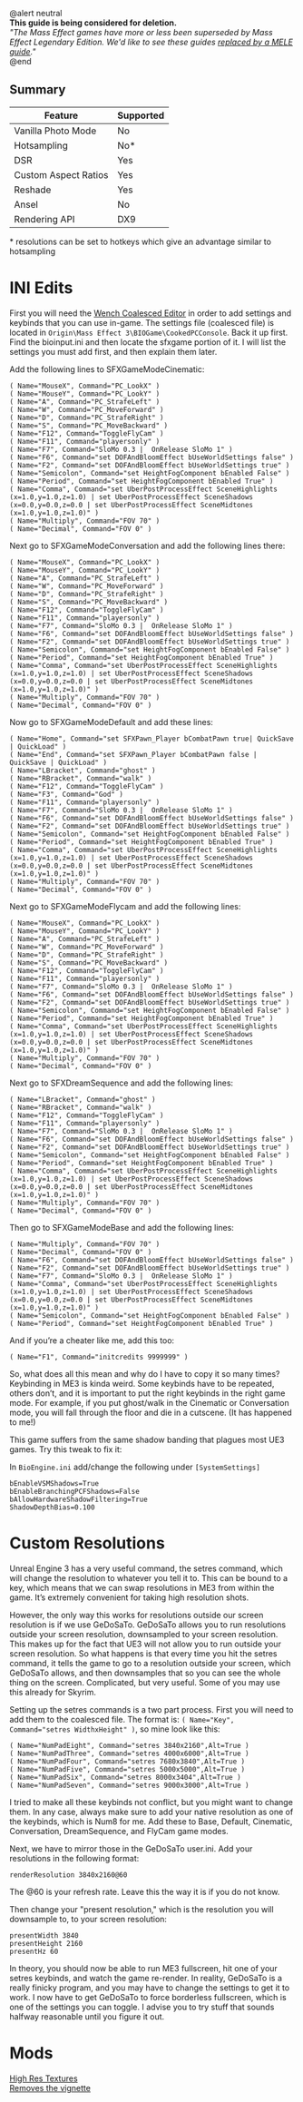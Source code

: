 @alert neutral  
**This guide is being considered for deletion.**  
*"The Mass Effect games have more or less been superseded by Mass Effect Legendary Edition. We'd like to see these guides [replaced by a MELE guide](https://github.com/framedsc/Sitesource/issues/92)."*  
@end

## Summary

Feature | Supported
--|--
Vanilla Photo Mode | No
Hotsampling | No*
DSR | Yes
Custom Aspect Ratios | Yes
Reshade | Yes 
Ansel | No
Rendering API | DX9

\* resolutions can be set to hotkeys which give an advantage similar to hotsampling

INI Edits
==========================================================
First you will need the [Wench Coalesced Editor](https://www.nexusmods.com/masseffect3/mods/76) in order to add settings and keybinds that you can use in-game. The settings file (coalesced file) is located in `Origin\Mass Effect 3\BIOGame\CookedPCConsole`. Back it up first. Find the bioinput.ini and then locate the sfxgame portion of it. I will list the settings you must add first, and then explain them later.

Add the following lines to SFXGameModeCinematic:

```
( Name="MouseX", Command="PC_LookX" )
( Name="MouseY", Command="PC_LookY" ) 
( Name="A", Command="PC_StrafeLeft" ) 
( Name="W", Command="PC_MoveForward" ) 
( Name="D", Command="PC_StrafeRight" ) 
( Name="S", Command="PC_MoveBackward" ) 
( Name="F12", Command="ToggleFlyCam" ) 
( Name="F11", Command="playersonly" ) 
( Name="F7", Command="SloMo 0.3 |  OnRelease SloMo 1" ) 
( Name="F6", Command="set DOFAndBloomEffect bUseWorldSettings false" ) 
( Name="F2", Command="set DOFAndBloomEffect bUseWorldSettings true" ) 
( Name="Semicolon", Command="set HeightFogComponent bEnabled False" ) ( Name="Period", Command="set HeightFogComponent bEnabled True" ) 
( Name="Comma", Command="set UberPostProcessEffect SceneHighlights (x=1.0,y=1.0,z=1.0) | set UberPostProcessEffect SceneShadows (x=0.0,y=0.0,z=0.0 | set UberPostProcessEffect SceneMidtones (x=1.0,y=1.0,z=1.0)" ) 
( Name="Multiply", Command="FOV 70" )
( Name="Decimal", Command="FOV 0" )
```

Next go to SFXGameModeConversation and add the following lines there:

```
( Name="MouseX", Command="PC_LookX" )
( Name="MouseY", Command="PC_LookY" ) 
( Name="A", Command="PC_StrafeLeft" ) 
( Name="W", Command="PC_MoveForward" ) 
( Name="D", Command="PC_StrafeRight" ) 
( Name="S", Command="PC_MoveBackward" ) 
( Name="F12", Command="ToggleFlyCam" ) 
( Name="F11", Command="playersonly" ) 
( Name="F7", Command="SloMo 0.3 |  OnRelease SloMo 1" ) 
( Name="F6", Command="set DOFAndBloomEffect bUseWorldSettings false" ) 
( Name="F2", Command="set DOFAndBloomEffect bUseWorldSettings true" ) 
( Name="Semicolon", Command="set HeightFogComponent bEnabled False" ) 
( Name="Period", Command="set HeightFogComponent bEnabled True" ) 
( Name="Comma", Command="set UberPostProcessEffect SceneHighlights (x=1.0,y=1.0,z=1.0) | set UberPostProcessEffect SceneShadows (x=0.0,y=0.0,z=0.0 | set UberPostProcessEffect SceneMidtones (x=1.0,y=1.0,z=1.0)" )
( Name="Multiply", Command="FOV 70" )
( Name="Decimal", Command="FOV 0" )
```

Now go to SFXGameModeDefault and add these lines:

```
( Name="Home", Command="set SFXPawn_Player bCombatPawn true| QuickSave | QuickLoad" )
( Name="End", Command="set SFXPawn_Player bCombatPawn false | QuickSave | QuickLoad" )
( Name="LBracket", Command="ghost" ) 
( Name="RBracket", Command="walk" ) 
( Name="F12", Command="ToggleFlyCam" ) 
( Name="F3", Command="God" ) 
( Name="F11", Command="playersonly" ) 
( Name="F7", Command="SloMo 0.3 |  OnRelease SloMo 1" )
( Name="F6", Command="set DOFAndBloomEffect bUseWorldSettings false" ) 
( Name="F2", Command="set DOFAndBloomEffect bUseWorldSettings true" ) 
( Name="Semicolon", Command="set HeightFogComponent bEnabled False" ) 
( Name="Period", Command="set HeightFogComponent bEnabled True" ) 
( Name="Comma", Command="set UberPostProcessEffect SceneHighlights (x=1.0,y=1.0,z=1.0) | set UberPostProcessEffect SceneShadows (x=0.0,y=0.0,z=0.0 | set UberPostProcessEffect SceneMidtones (x=1.0,y=1.0,z=1.0)" ) 
( Name="Multiply", Command="FOV 70" )
( Name="Decimal", Command="FOV 0" )
```

Next go to SFXGameModeFlycam and add the following lines:

```
( Name="MouseX", Command="PC_LookX" )
( Name="MouseY", Command="PC_LookY" )
( Name="A", Command="PC_StrafeLeft" )
( Name="W", Command="PC_MoveForward" )
( Name="D", Command="PC_StrafeRight" )
( Name="S", Command="PC_MoveBackward" )
( Name="F12", Command="ToggleFlyCam" )  
( Name="F11", Command="playersonly" ) 
( Name="F7", Command="SloMo 0.3 |  OnRelease SloMo 1" )
( Name="F6", Command="set DOFAndBloomEffect bUseWorldSettings false" ) 
( Name="F2", Command="set DOFAndBloomEffect bUseWorldSettings true" ) 
( Name="Semicolon", Command="set HeightFogComponent bEnabled False" ) 
( Name="Period", Command="set HeightFogComponent bEnabled True" ) 
( Name="Comma", Command="set UberPostProcessEffect SceneHighlights (x=1.0,y=1.0,z=1.0) | set UberPostProcessEffect SceneShadows (x=0.0,y=0.0,z=0.0 | set UberPostProcessEffect SceneMidtones (x=1.0,y=1.0,z=1.0)" ) 
( Name="Multiply", Command="FOV 70" )
( Name="Decimal", Command="FOV 0" )
```

Next go to SFXDreamSequence and add the following lines:

```
( Name="LBracket", Command="ghost" ) 
( Name="RBracket", Command="walk" ) 
( Name="F12", Command="ToggleFlyCam" ) 
( Name="F11", Command="playersonly" ) 
( Name="F7", Command="SloMo 0.3 |  OnRelease SloMo 1" )
( Name="F6", Command="set DOFAndBloomEffect bUseWorldSettings false" ) 
( Name="F2", Command="set DOFAndBloomEffect bUseWorldSettings true" ) 
( Name="Semicolon", Command="set HeightFogComponent bEnabled False" ) 
( Name="Period", Command="set HeightFogComponent bEnabled True" ) 
( Name="Comma", Command="set UberPostProcessEffect SceneHighlights (x=1.0,y=1.0,z=1.0) | set UberPostProcessEffect SceneShadows (x=0.0,y=0.0,z=0.0 | set UberPostProcessEffect SceneMidtones (x=1.0,y=1.0,z=1.0)" ) 
( Name="Multiply", Command="FOV 70" )
( Name="Decimal", Command="FOV 0" )
```

Then go to SFXGameModeBase and add the following lines:

```
( Name="Multiply", Command="FOV 70" ) 
( Name="Decimal", Command="FOV 0" ) 
( Name="F6", Command="set DOFAndBloomEffect bUseWorldSettings false" ) 
( Name="F2", Command="set DOFAndBloomEffect bUseWorldSettings true" ) 
( Name="F7", Command="SloMo 0.3 |  OnRelease SloMo 1" )
( Name="Comma", Command="set UberPostProcessEffect SceneHighlights (x=1.0,y=1.0,z=1.0) | set UberPostProcessEffect SceneShadows (x=0.0,y=0.0,z=0.0 | set UberPostProcessEffect SceneMidtones (x=1.0,y=1.0,z=1.0)" ) 
( Name="Semicolon", Command="set HeightFogComponent bEnabled False" ) 
( Name="Period", Command="set HeightFogComponent bEnabled True" )
```

And if you’re a cheater like me, add this too:

```
( Name="F1", Command="initcredits 9999999" )
```

So, what does all this mean and why do I have to copy it so many times? Keybinding in ME3 is kinda weird. Some keybinds have to be repeated, others don’t, and it is important to put the right keybinds in the right game mode. For example, if you put ghost/walk in the Cinematic or Conversation mode, you will fall through the floor and die in a cutscene. (It has happened to me!) 

This game suffers from the same shadow banding that plagues most UE3 games. Try this tweak to fix it:

In `BioEngine.ini` add/change the following under `[SystemSettings]`
```
bEnableVSMShadows=True
bEnableBranchingPCFShadows=False
bAllowHardwareShadowFiltering=True
ShadowDepthBias=0.100
```

Custom Resolutions
==========================================================
Unreal Engine 3 has a very useful command, the setres command, which will change the resolution to whatever you tell it to. This can be bound to a key, which means that we can swap resolutions in ME3 from within the game. It’s extremely convenient for taking high resolution shots.

However, the only way this works for resolutions outside our screen resolution is if we use GeDoSaTo. GeDoSaTo allows you to run resolutions outside your screen resolution, downsampled to your screen resolution. This makes up for the fact that UE3 will not allow you to run outside your screen resolution. So what happens is that every time you hit the setres command, it tells the game to go to a resolution outside your screen, which GeDoSaTo allows, and then downsamples that so you can see the whole thing on the screen. Complicated, but very useful. Some of you may use this already for Skyrim.

Setting up the setres commands is a two part process. First you will need to add them to the coalesced file. The format is: `( Name="Key", Command="setres WidthxHeight" )`, so mine look like this:

```
( Name="NumPadEight", Command="setres 3840x2160",Alt=True ) 
( Name="NumPadThree", Command="setres 4000x6000",Alt=True ) 
( Name="NumPadFour", Command="setres 7680x3840",Alt=True ) 
( Name="NumPadFive", Command="setres 5000x5000",Alt=True ) 
( Name="NumPadSix", Command="setres 8000x3404",Alt=True )
( Name="NumPadSeven", Command="setres 9000x3000",Alt=True )
```

I tried to make all these keybinds not conflict, but you might want to change them. In any case, always make sure to add your native resolution as one of the keybinds, which is Num8 for me. Add these to Base, Default, Cinematic, Conversation, DreamSequence, and FlyCam game modes.

Next, we have to mirror those in the GeDoSaTo user.ini. Add your resolutions in the following format:

```
renderResolution 3840x2160@60 
```

The @60 is your refresh rate. Leave this the way it is if you do not know.

Then change your "present resolution," which is the resolution you will downsample to, to your screen resolution:
```
presentWidth 3840 
presentHeight 2160 
presentHz 60
```

In theory, you should now be able to run ME3 fullscreen, hit one of your setres keybinds, and watch the game re-render. In reality, GeDoSaTo is a really finicky program, and you may have to change the settings to get it to work. I now have to get GeDoSaTo to force borderless fullscreen, which is one of the settings you can toggle. I advise you to try stuff that sounds halfway reasonable until you figure it out. 


Mods
==========================================================
[High Res Textures](https://www.nexusmods.com/masseffect3/mods/363)  
[Removes the vignette](https://www.nexusmods.com/masseffect3/mods/523)

